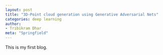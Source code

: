 ```yaml
---
layout: post
title: "3D-Point cloud generation using Generative Adversarial Nets"
categories: deep learning
author:
- Tribikram Dhar
meta: "Springfield"
---
```



This is my first blog.
